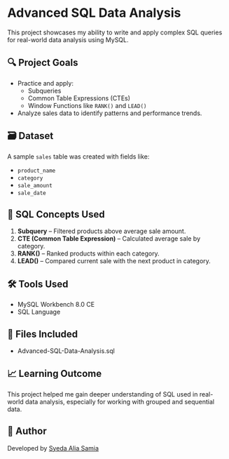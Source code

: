 

# Advanced SQL Data Analysis

This project showcases my ability to write and apply complex SQL queries for real-world data analysis using MySQL.

## 🔍 Project Goals

- Practice and apply:
  - Subqueries
  - Common Table Expressions (CTEs)
  - Window Functions like `RANK()` and `LEAD()`
- Analyze sales data to identify patterns and performance trends.

## 🗃️ Dataset

A sample `sales` table was created with fields like:
- `product_name`
- `category`
- `sale_amount`
- `sale_date`

## 📌 SQL Concepts Used

1. **Subquery** – Filtered products above average sale amount.
2. **CTE (Common Table Expression)** – Calculated average sale by category.
3. **RANK()** – Ranked products within each category.
4. **LEAD()** – Compared current sale with the next product in category.

## 🛠 Tools Used

- MySQL Workbench 8.0 CE
- SQL Language

## 📁 Files Included

- Advanced-SQL-Data-Analysis.sql


## 📈 Learning Outcome

This project helped me gain deeper understanding of SQL used in real-world data analysis, especially for working with grouped and sequential data.


## 📌 Author

Developed by [Syeda Alia Samia](https://github.com/aliasyeda)

